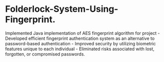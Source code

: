 # Folderlock-System-Using-Fingerprint.
 Implemented Java implementation of AES fingerprint algorithm for project - Developed efficient fingerprint authentication system as an alternative to password-based authentication - Improved security by utilizing biometric features unique to each individual - Eliminated risks associated with lost, forgotten, or compromised passwords.
